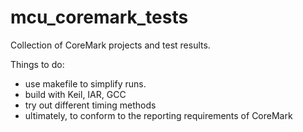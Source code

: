 # mcu_coremark_tests
Collection of CoreMark projects and test results.

Things to do:
- use makefile to simplify runs.
- build with Keil, IAR, GCC
- try out different timing methods
- ultimately, to conform to the reporting requirements of CoreMark
